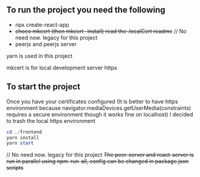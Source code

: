 ## To run the project you need the following
 - npx create-react-app
 - <strike>choco mkcert (then mkcert -install) read the .localCert readme</strike> // No need now. legacy for this project
 - peerjs and peerjs server

yarn is used in this project

mkcert is for local development server https

## To start the project
Once you have your certificates configured (It is better to have https environment because navigator.mediaDevices.getUserMedia(constraints) requires a secure environment though it works fine on localhost)
I decided to trash the local https environment

```powershell
cd ./frontend
yarn install
yarn start
```

// No need now. legacy for this project
<strike>The peer-server and react-server is run in parallel using npm-run-all, config can be changed in package.json scripts</strike>